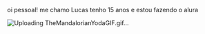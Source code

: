 oi pessoal!
me chamo Lucas
tenho 15 anos
e estou fazendo o alura

![Uploading TheMandalorianYodaGIF.gif…]()
